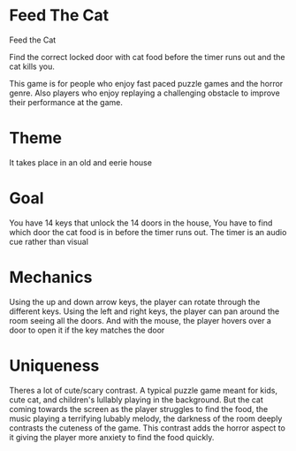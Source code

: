 # Feed The Cat 

Feed the Cat

Find the correct locked door with cat food before the timer runs out and the cat kills you. 

This game is for people who enjoy fast paced puzzle games and the horror genre. Also players who enjoy replaying a challenging obstacle to improve their performance at the game.

# Theme 
It takes place in an old and eerie house

# Goal
You have 14 keys that unlock the 14 doors in the house, You have to find which door the cat food is in before the timer runs out. The timer is an audio cue rather than visual 

# Mechanics 
Using the up and down arrow keys, the player can rotate through the different keys. Using the left and right keys, the player can pan around the room seeing all the doors. And with the mouse, the player hovers over a door to open it if the key matches the door

# Uniqueness 

Theres a lot of cute/scary contrast. A typical puzzle game meant for kids, cute cat, and children's lullably playing in the background.
But the cat coming towards the screen as the player struggles to find the food, the music playing a terrifying lubably melody, the darkness of the room deeply contrasts the cuteness of the game. 
This contrast adds the horror aspect to it giving the player more anxiety to find the food quickly. 

